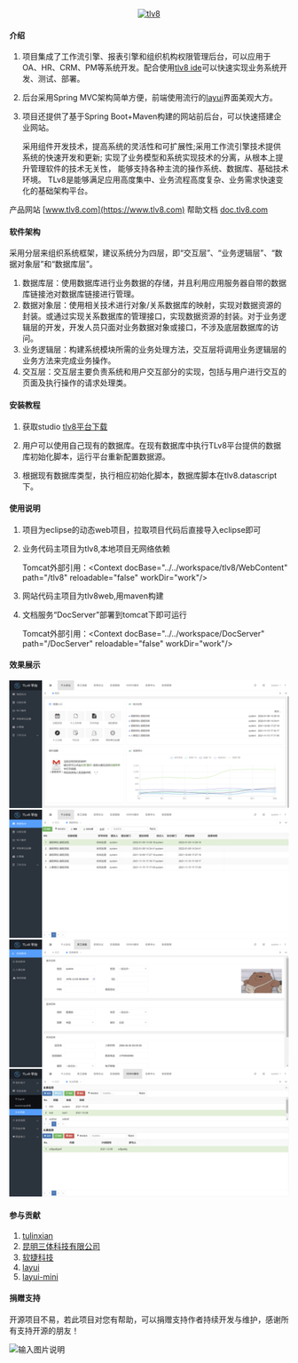 <p align="center">
<a href="https://www.tlv8.com" rel="nofollow">
   <img src="https://images.gitee.com/uploads/images/2021/1019/103335_e14063b4_1210964.png" alt="tlv8" width="360">
</a>
</p>

#### 介绍
1.  项目集成了工作流引擎、报表引擎和组织机构权限管理后台，可以应用于OA、HR、CRM、PM等系统开发。配合使用[tlv8 ide](https://gitee.com/qianpou/tlv8ide)可以快速实现业务系统开发、测试、部署。
2.  后台采用Spring MVC架构简单方便，前端使用流行的[layui](https://gitee.com/sentsin/layui)界面美观大方。
3.  项目还提供了基于Spring Boot+Maven构建的网站前后台，可以快速搭建企业网站。

    采用组件开发技术，提高系统的灵活性和可扩展性;采用工作流引擎技术提供系统的快速开发和更新; 实现了业务模型和系统实现技术的分离，从根本上提升管理软件的技术无关性， 能够支持各种主流的操作系统、数据库、基础技术环境。 TLv8是能够满足应用高度集中、业务流程高度复杂、业务需求快速变化的基础架构平台。

产品网站
[www.tlv8.com](https://www.tlv8.com)
帮助文档
[doc.tlv8.com](https://doc.tlv8.com)

#### 软件架构

采用分层来组织系统框架，建议系统分为四层，即“交互层”、“业务逻辑层”、“数据对象层”和“数据库层”。

1.  数据库层：使用数据库进行业务数据的存储，并且利用应用服务器自带的数据库链接池对数据库链接进行管理。
2.  数据对象层：使用相关技术进行对象/关系数据库的映射，实现对数据资源的封装。或通过实现关系数据库的管理接口，实现数据资源的封装。对于业务逻辑层的开发，开发人员只面对业务数据对象或接口，不涉及底层数据库的访问。
3.  业务逻辑层：构建系统模块所需的业务处理方法，交互层将调用业务逻辑层的业务方法来完成业务操作。
4.  交互层：交互层主要负责系统和用户交互部分的实现，包括与用户进行交互的页面及执行操作的请求处理类。


#### 安装教程

1.  获取studio
[tlv8平台下载](https://www.tlv8.com/download)

2.  用户可以使用自己现有的数据库。在现有数据库中执行TLv8平台提供的数据库初始化脚本，运行平台重新配置数据源。

3.  根据现有数据库类型，执行相应初始化脚本，数据库脚本在tlv8.datascript下。

#### 使用说明

1.  项目为eclipse的动态web项目，拉取项目代码后直接导入eclipse即可
2.  业务代码主项目为tlv8,本地项目无网络依赖

    Tomcat外部引用：&lt;Context docBase="../../workspace/tlv8/WebContent" path="/tlv8" reloadable="false" workDir="work"/&gt; 

3.  网站代码主项目为tlv8web,用maven构建
4.  文档服务“DocServer”部署到tomcat下即可运行

    Tomcat外部引用：&lt;Context docBase="../../workspace/DocServer" path="/DocServer" reloadable="false" workDir="work"/&gt; 


#### 效果展示
![输入图片说明](tlv8_d1.png)
![输入图片说明](tlv8_d2.png)
![输入图片说明](tlv8_d3.png)
![输入图片说明](tlv8_d4.png)


#### 参与贡献

1.  [tulinxian](https://www.tulinxian.com)
2.  [昆明三体科技有限公司](https://gitee.com/kmsanti/dashboard)
3.  [软捷科技](https://www.yunagile.com/)
4.  [layui](https://gitee.com/sentsin/layui)
5.  [layui-mini](https://gitee.com/zhongshaofa/layuimini)

#### 捐赠支持

开源项目不易，若此项目对您有帮助，可以捐赠支持作者持续开发与维护，感谢所有支持开源的朋友！

![输入图片说明](https://images.gitee.com/uploads/images/2021/0929/103128_3fce9898_1210964.jpeg "tl_qrcode.jpg")

